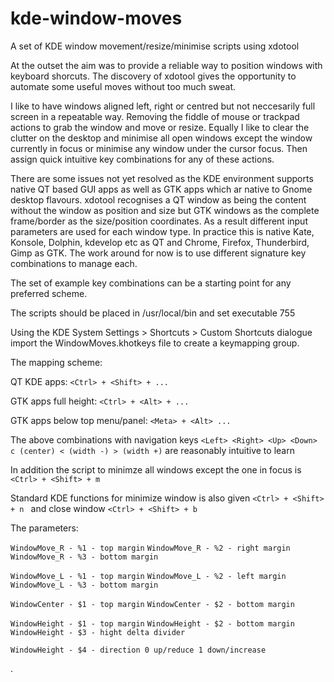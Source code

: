 # kde-window-moves
A set of KDE window movement/resize/minimise scripts using xdotool

At the outset the aim was to provide a reliable way to position windows with keyboard shorcuts. The discovery of xdotool gives the opportunity to automate some useful moves without too much sweat.

I like to have windows aligned left, right or centred but not neccesarily full screen in a repeatable way. Removing the fiddle of mouse or trackpad actions to grab the window and move or resize. Equally I like to clear the clutter on the desktop and minimise all open windows except the window currently in focus or minimise any window under the cursor focus. Then assign quick intuitive key combinations for any of these actions.

There are some issues not yet resolved as the KDE environment supports native QT based GUI apps as well as GTK apps which ar native to Gnome desktop flavours. xdotool recognises a QT window as being the content without the window as position and size but GTK windows as the complete frame/border as the size/position coordinates. As a result different input parameters are used for each window type. In practice this is native Kate, Konsole, Dolphin, kdevelop etc as QT and Chrome, Firefox, Thunderbird, Gimp as GTK. The work around for now is to use different signature key combinations to manage each.

The set of example key combinations can be a starting point for any preferred scheme.

The scripts should be placed in /usr/local/bin and set executable 755

Using the KDE System Settings > Shortcuts > Custom Shortcuts dialogue import the WindowMoves.khotkeys file to create a keymapping group.

The mapping scheme:

QT KDE apps: `<Ctrl> + <Shift> + ...`

GTK apps full height: `<Ctrl> + <Alt> + ...`

GTK apps below top menu/panel: `<Meta> + <Alt> ...`
  
The above combinations with navigation keys `<Left> <Right> <Up> <Down> c (center) < (width -) > (width +)` are reasonably intuitive to learn
  
In addition the script to minimze all windows except the one in focus is `<Ctrl> + <Shift> + m `

Standard KDE functions for minimize window is also given `<Ctrl> + <Shift> + n ` and close window `<Ctrl> + <Shift> + b `

The parameters:

`WindowMove_R - %1 - top margin`
`WindowMove_R - %2 - right margin`
`WindowMove_R - %3 - bottom margin`

`WindowMove_L - %1 - top margin`
`WindowMove_L - %2 - left margin`
`WindowMove_L - %3 - bottom margin`

`WindowCenter - $1 - top margin`
`WindowCenter - $2 - bottom margin`

`WindowHeight - $1 - top margin`
`WindowHeight - $2 - bottom margin`
`WindowHeight - $3 - hight delta divider`

`WindowHeight - $4 - direction 0 up/reduce 1 down/increase`

.

